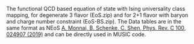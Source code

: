 The functional QCD based equation of state with Ising universality class mapping, for degenerate 3 flavor (EoS.zip) and for 2+1 flavor with baryon and charge number constraint (EoS-BS.zip).
The Data tables are in the same format as NEoS [A. Monnai, B. Schenke, C. Shen, Phys. Rev. C 100, 024907 (2019)](https://doi.org/10.1103/PhysRevC.100.024907) and can be directly used in MUSIC code.

